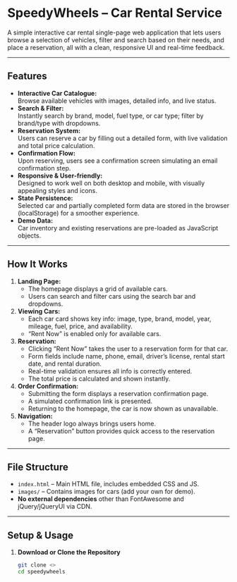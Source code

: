 # SpeedyWheels – Car Rental Service

A simple interactive car rental single-page web application that lets users browse a selection of vehicles, filter and search based on their needs, and place a reservation, all with a clean, responsive UI and real-time feedback.

---

## Features

- **Interactive Car Catalogue:**  
  Browse available vehicles with images, detailed info, and live status.
- **Search & Filter:**  
  Instantly search by brand, model, fuel type, or car type; filter by brand/type with dropdowns.
- **Reservation System:**  
  Users can reserve a car by filling out a detailed form, with live validation and total price calculation.
- **Confirmation Flow:**  
  Upon reserving, users see a confirmation screen simulating an email confirmation step.
- **Responsive & User-friendly:**  
  Designed to work well on both desktop and mobile, with visually appealing styles and icons.
- **State Persistence:**  
  Selected car and partially completed form data are stored in the browser (localStorage) for a smoother experience.
- **Demo Data:**  
  Car inventory and existing reservations are pre-loaded as JavaScript objects.

---

## How It Works

1. **Landing Page:**  
   - The homepage displays a grid of available cars.
   - Users can search and filter cars using the search bar and dropdowns.
2. **Viewing Cars:**  
   - Each car card shows key info: image, type, brand, model, year, mileage, fuel, price, and availability.
   - “Rent Now” is enabled only for available cars.
3. **Reservation:**  
   - Clicking “Rent Now” takes the user to a reservation form for that car.
   - Form fields include name, phone, email, driver’s license, rental start date, and rental duration.
   - Real-time validation ensures all info is correctly entered.
   - The total price is calculated and shown instantly.
4. **Order Confirmation:**  
   - Submitting the form displays a reservation confirmation page.
   - A simulated confirmation link is presented.
   - Returning to the homepage, the car is now shown as unavailable.
5. **Navigation:**  
   - The header logo always brings users home.
   - A “Reservation” button provides quick access to the reservation page.

---

## File Structure

- `index.html` – Main HTML file, includes embedded CSS and JS.
- `images/` – Contains images for cars (add your own for demo).
- **No external dependencies** other than FontAwesome and jQuery/jQueryUI via CDN.

---

## Setup & Usage

1. **Download or Clone the Repository**

   ```bash
   git clone <>
   cd speedywheels
